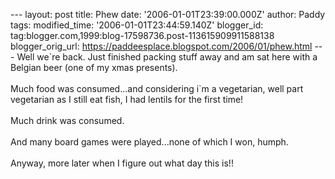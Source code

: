\-\-- layout: post title: Phew date: \'2006-01-01T23:39:00.000Z\'
author: Paddy tags: modified\_time: \'2006-01-01T23:44:59.140Z\'
blogger\_id: tag:blogger.com,1999:blog-17598736.post-113615909911588138
blogger\_orig\_url: https://paddeesplace.blogspot.com/2006/01/phew.html
\-\-- Well we\`re back. Just finished packing stuff away and am sat here
with a Belgian beer (one of my xmas presents).\
\
Much food was consumed\...and considering i\`m a vegetarian, well part
vegetarian as I still eat fish, I had lentils for the first time!\
\
Much drink was consumed.\
\
And many board games were played\...none of which I won, humph.\
\
Anyway, more later when I figure out what day this is!!

